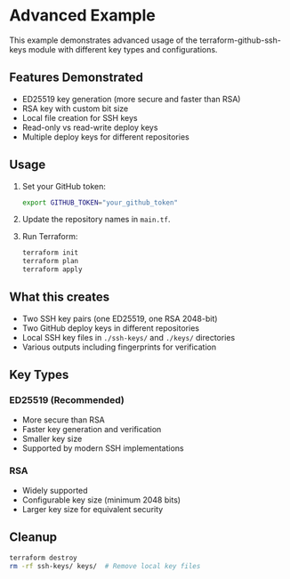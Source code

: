 # Advanced Example

This example demonstrates advanced usage of the terraform-github-ssh-keys module with different key types and configurations.

## Features Demonstrated

- ED25519 key generation (more secure and faster than RSA)
- RSA key with custom bit size
- Local file creation for SSH keys
- Read-only vs read-write deploy keys
- Multiple deploy keys for different repositories

## Usage

1. Set your GitHub token:
   ```bash
   export GITHUB_TOKEN="your_github_token"
   ```

2. Update the repository names in `main.tf`.

3. Run Terraform:
   ```bash
   terraform init
   terraform plan
   terraform apply
   ```

## What this creates

- Two SSH key pairs (one ED25519, one RSA 2048-bit)
- Two GitHub deploy keys in different repositories
- Local SSH key files in `./ssh-keys/` and `./keys/` directories
- Various outputs including fingerprints for verification

## Key Types

### ED25519 (Recommended)
- More secure than RSA
- Faster key generation and verification
- Smaller key size
- Supported by modern SSH implementations

### RSA
- Widely supported
- Configurable key size (minimum 2048 bits)
- Larger key size for equivalent security

## Cleanup

```bash
terraform destroy
rm -rf ssh-keys/ keys/  # Remove local key files
```